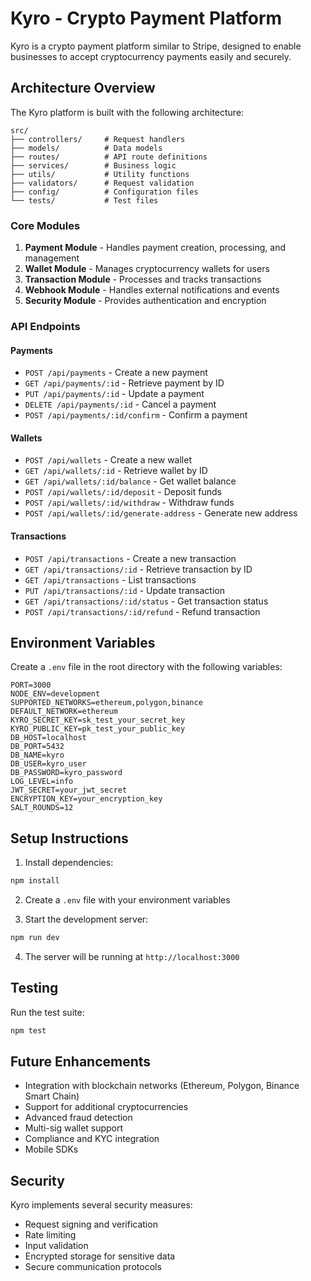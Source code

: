 # Kyro - Crypto Payment Platform

Kyro is a crypto payment platform similar to Stripe, designed to enable businesses to accept cryptocurrency payments easily and securely.

## Architecture Overview

The Kyro platform is built with the following architecture:

```
src/
├── controllers/     # Request handlers
├── models/          # Data models
├── routes/          # API route definitions
├── services/        # Business logic
├── utils/           # Utility functions
├── validators/      # Request validation
├── config/          # Configuration files
└── tests/           # Test files
```

### Core Modules

1. **Payment Module** - Handles payment creation, processing, and management
2. **Wallet Module** - Manages cryptocurrency wallets for users
3. **Transaction Module** - Processes and tracks transactions
4. **Webhook Module** - Handles external notifications and events
5. **Security Module** - Provides authentication and encryption

### API Endpoints

#### Payments
- `POST /api/payments` - Create a new payment
- `GET /api/payments/:id` - Retrieve payment by ID
- `PUT /api/payments/:id` - Update a payment
- `DELETE /api/payments/:id` - Cancel a payment
- `POST /api/payments/:id/confirm` - Confirm a payment

#### Wallets
- `POST /api/wallets` - Create a new wallet
- `GET /api/wallets/:id` - Retrieve wallet by ID
- `GET /api/wallets/:id/balance` - Get wallet balance
- `POST /api/wallets/:id/deposit` - Deposit funds
- `POST /api/wallets/:id/withdraw` - Withdraw funds
- `POST /api/wallets/:id/generate-address` - Generate new address

#### Transactions
- `POST /api/transactions` - Create a new transaction
- `GET /api/transactions/:id` - Retrieve transaction by ID
- `GET /api/transactions` - List transactions
- `PUT /api/transactions/:id` - Update transaction
- `GET /api/transactions/:id/status` - Get transaction status
- `POST /api/transactions/:id/refund` - Refund transaction

## Environment Variables

Create a `.env` file in the root directory with the following variables:

```env
PORT=3000
NODE_ENV=development
SUPPORTED_NETWORKS=ethereum,polygon,binance
DEFAULT_NETWORK=ethereum
KYRO_SECRET_KEY=sk_test_your_secret_key
KYRO_PUBLIC_KEY=pk_test_your_public_key
DB_HOST=localhost
DB_PORT=5432
DB_NAME=kyro
DB_USER=kyro_user
DB_PASSWORD=kyro_password
LOG_LEVEL=info
JWT_SECRET=your_jwt_secret
ENCRYPTION_KEY=your_encryption_key
SALT_ROUNDS=12
```

## Setup Instructions

1. Install dependencies:
```bash
npm install
```

2. Create a `.env` file with your environment variables

3. Start the development server:
```bash
npm run dev
```

4. The server will be running at `http://localhost:3000`

## Testing

Run the test suite:
```bash
npm test
```

## Future Enhancements

- Integration with blockchain networks (Ethereum, Polygon, Binance Smart Chain)
- Support for additional cryptocurrencies
- Advanced fraud detection
- Multi-sig wallet support
- Compliance and KYC integration
- Mobile SDKs

## Security

Kyro implements several security measures:
- Request signing and verification
- Rate limiting
- Input validation
- Encrypted storage for sensitive data
- Secure communication protocols